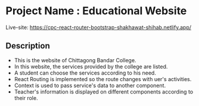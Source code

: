 # Project Name : Educational Website

Live-site: https://cpc-react-router-bootstrap-shakhawat-shihab.netlify.app/

## Description

* This is the website of Chittagong Bandar College.
* In this website, the services provided by the college are listed.
* A student can choose the services according to his need.
* React Routing is implemented so the route changes with uer's activities.
* Context is used to pass service's data to another component.
* Teacher's information is displayed on different components according to their role.